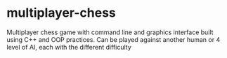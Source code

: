 # multiplayer-chess

Multiplayer chess game with command line and graphics interface built using C++ and OOP practices. Can be played against another human or 4 level of AI, each with the different difficulty
